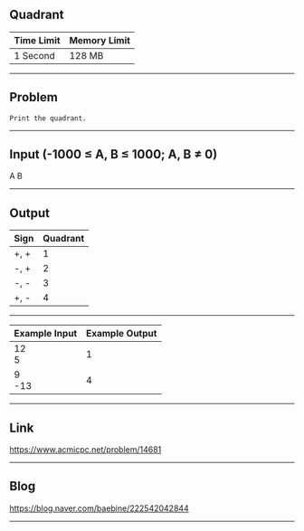 ## **Quadrant**

| Time Limit | Memory Limit |
| --- | --- |
| 1 Second | 128 MB |

___

## Problem
```
Print the quadrant.
```

___

## Input (-1000 ≤ A, B ≤ 1000; A, B ≠ 0)
A
B

___

## Output
| Sign | Quadrant |
| --- | --- |
| +, + | 1 |
| -, + | 2 |
| -, - | 3 |
| +, - | 4 |

___

| Example Input | Example Output |
| --- | --- |
| 12</br>5 | 1 |
| 9</br>-13 | 4 |

___

## Link
https://www.acmicpc.net/problem/14681

___

## Blog
https://blog.naver.com/baebine/222542042844

___
